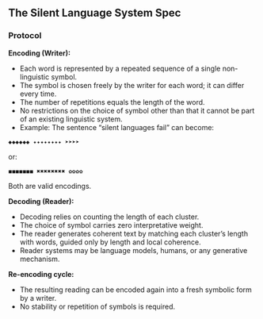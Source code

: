 ## The Silent Language System Spec

### Protocol

**Encoding (Writer):**
- Each word is represented by a repeated sequence of a single non-linguistic symbol.
- The symbol is chosen freely by the writer for each word; it can differ every time.
- The number of repetitions equals the length of the word.
- No restrictions on the choice of symbol other than that it cannot be part of an existing linguistic system.
- Example: The sentence “silent languages fail” can become:
```
◆◆◆◆◆◆ ✦✦✦✦✦✦✦✦ ➤➤➤➤
```
or:
```
◼◼◼◼◼◼◼ ✖✖✖✖✖✖✖✖ ✿✿✿✿
```
Both are valid encodings.

**Decoding (Reader):**
- Decoding relies on counting the length of each cluster.
- The choice of symbol carries zero interpretative weight.
- The reader generates coherent text by matching each cluster’s length with words, guided only by length and local coherence.
- Reader systems may be language models, humans, or any generative mechanism.

**Re-encoding cycle:**
- The resulting reading can be encoded again into a fresh symbolic form by a writer.
- No stability or repetition of symbols is required.
